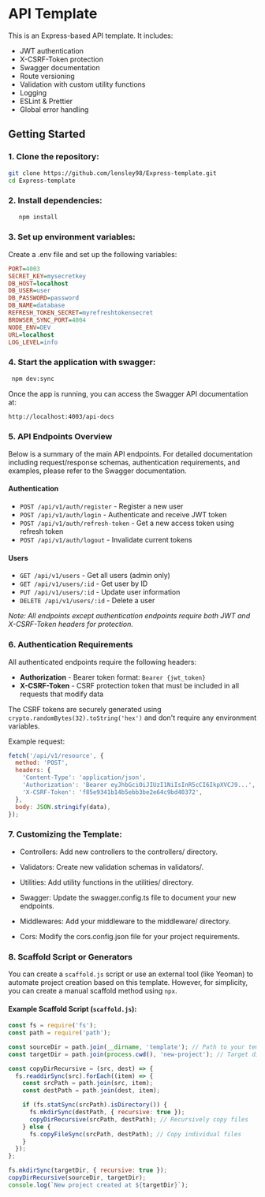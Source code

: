 # API Template

This is an Express-based API template. It includes:

- JWT authentication
- X-CSRF-Token protection
- Swagger documentation
- Route versioning
- Validation with custom utility functions
- Logging
- ESLint & Prettier
- Global error handling

## Getting Started

### 1. Clone the repository:

```bash
git clone https://github.com/lensley98/Express-template.git
cd Express-template
```

### 2. Install dependencies:

```bash
   npm install
```

### 3. Set up environment variables:

Create a .env file and set up the following variables:

```ini
PORT=4003
SECRET_KEY=mysecretkey
DB_HOST=localhost
DB_USER=user
DB_PASSWORD=password
DB_NAME=database
REFRESH_TOKEN_SECRET=myrefreshtokensecret
BROWSER_SYNC_PORT=4004
NODE_ENV=DEV
URL=localhost
LOG_LEVEL=info
```

### 4. Start the application with swagger:

```bash
 npm dev:sync
```

Once the app is running, you can access the Swagger API documentation at:

```bash
http://localhost:4003/api-docs
```

### 5. API Endpoints Overview

Below is a summary of the main API endpoints. For detailed documentation including request/response schemas, authentication requirements, and examples, please refer to the Swagger documentation.

#### Authentication

- `POST /api/v1/auth/register` - Register a new user
- `POST /api/v1/auth/login` - Authenticate and receive JWT token
- `POST /api/v1/auth/refresh-token` - Get a new access token using refresh token
- `POST /api/v1/auth/logout` - Invalidate current tokens

#### Users

- `GET /api/v1/users` - Get all users (admin only)
- `GET /api/v1/users/:id` - Get user by ID
- `PUT /api/v1/users/:id` - Update user information
- `DELETE /api/v1/users/:id` - Delete a user

_Note: All endpoints except authentication endpoints require both JWT and X-CSRF-Token headers for protection._

### 6. Authentication Requirements

All authenticated endpoints require the following headers:

- **Authorization** - Bearer token format: `Bearer {jwt_token}`
- **X-CSRF-Token** - CSRF protection token that must be included in all requests that modify data

The CSRF tokens are securely generated using `crypto.randomBytes(32).toString('hex')` and don't require any environment variables.

Example request:

```javascript
fetch('/api/v1/resource', {
  method: 'POST',
  headers: {
    'Content-Type': 'application/json',
    'Authorization': 'Bearer eyJhbGciOiJIUzI1NiIsInR5cCI6IkpXVCJ9...',
    'X-CSRF-Token': 'f85e9341b14b5ebb3be2e64c9bd40372',
  },
  body: JSON.stringify(data),
});
```

### 7. Customizing the Template:

- Controllers: Add new controllers to the controllers/ directory.

- Validators: Create new validation schemas in validators/.

- Utilities: Add utility functions in the utilities/ directory.

- Swagger: Update the swagger.config.ts file to document your new endpoints.

- Middlewares: Add your middleware to the middleware/ directory.

- Cors: Modify the cors.config.json file for your project requirements.

### 8. **Scaffold Script or Generators**

You can create a `scaffold.js` script or use an external tool (like Yeoman) to automate project creation based on this template. However, for simplicity, you can create a manual scaffold method using `npx`.

#### Example Scaffold Script (`scaffold.js`):

```javascript
const fs = require('fs');
const path = require('path');

const sourceDir = path.join(__dirname, 'template'); // Path to your template project
const targetDir = path.join(process.cwd(), 'new-project'); // Target directory for new project

const copyDirRecursive = (src, dest) => {
  fs.readdirSync(src).forEach((item) => {
    const srcPath = path.join(src, item);
    const destPath = path.join(dest, item);

    if (fs.statSync(srcPath).isDirectory()) {
      fs.mkdirSync(destPath, { recursive: true });
      copyDirRecursive(srcPath, destPath); // Recursively copy files
    } else {
      fs.copyFileSync(srcPath, destPath); // Copy individual files
    }
  });
};

fs.mkdirSync(targetDir, { recursive: true });
copyDirRecursive(sourceDir, targetDir);
console.log(`New project created at ${targetDir}`);
```
